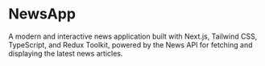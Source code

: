 # NewsApp
A modern and interactive news application built with Next.js, Tailwind CSS, TypeScript, and Redux Toolkit, powered by the News API for fetching and displaying the latest news articles.
